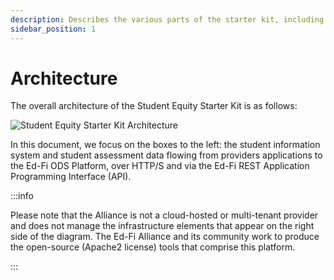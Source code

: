 ```yaml
---
description: Describes the various parts of the starter kit, including the role your application plays.
sidebar_position: 1
---
```


# Architecture

The overall architecture of the Student Equity Starter Kit is as follows:

![Student Equity Starter Kit Architecture](https://edfidocs.blob.core.windows.net/$web/img/getting-started/solution-guides/student-equity-solution-guide/figure1.png)

In this document, we focus on the boxes to the left: the student information system and student assessment data flowing from providers applications to the Ed-Fi ODS Platform, over HTTP/S and via the Ed-Fi REST Application Programming Interface (API).

:::info

Please note that the Alliance is not a cloud-hosted or multi-tenant provider and
does not manage the infrastructure elements that appear on the right side of the
diagram. The Ed-Fi Alliance and its community work to produce the open-source
(Apache2 license) tools that comprise this platform.

:::
